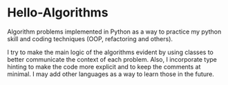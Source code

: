 # Hello-Algorithms

Algorithm problems implemented in Python as a way to practice my python skill and coding techniques (OOP, refactoring and others).

I try to make the main logic of the algorithms evident by using classes to better communicate the context of each problem.
Also, I incorporate type hinting to make the code more explicit and to keep the comments at minimal.
I may add other languages as a way to learn those in the future.
